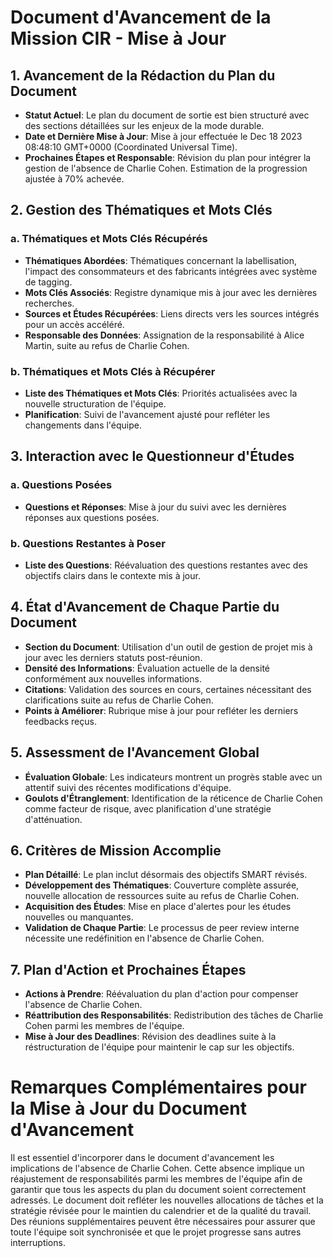# Document d'Avancement de la Mission CIR - Mise à Jour

## 1. Avancement de la Rédaction du Plan du Document
- **Statut Actuel**: Le plan du document de sortie est bien structuré avec des sections détaillées sur les enjeux de la mode durable.
- **Date et Dernière Mise à Jour**: Mise à jour effectuée le Dec 18 2023 08:48:10 GMT+0000 (Coordinated Universal Time).
- **Prochaines Étapes et Responsable**: Révision du plan pour intégrer la gestion de l'absence de Charlie Cohen. Estimation de la progression ajustée à 70% achevée.

## 2. Gestion des Thématiques et Mots Clés
### a. Thématiques et Mots Clés Récupérés
- **Thématiques Abordées**: Thématiques concernant la labellisation, l'impact des consommateurs et des fabricants intégrées avec système de tagging.
- **Mots Clés Associés**: Registre dynamique mis à jour avec les dernières recherches.
- **Sources et Études Récupérées**: Liens directs vers les sources intégrés pour un accès accéléré.
- **Responsable des Données**: Assignation de la responsabilité à Alice Martin, suite au refus de Charlie Cohen.

### b. Thématiques et Mots Clés à Récupérer
- **Liste des Thématiques et Mots Clés**: Priorités actualisées avec la nouvelle structuration de l'équipe.
- **Planification**: Suivi de l'avancement ajusté pour refléter les changements dans l'équipe.

## 3. Interaction avec le Questionneur d'Études
### a. Questions Posées
- **Questions et Réponses**: Mise à jour du suivi avec les dernières réponses aux questions posées.
### b. Questions Restantes à Poser
- **Liste des Questions**: Réévaluation des questions restantes avec des objectifs clairs dans le contexte mis à jour.

## 4. État d'Avancement de Chaque Partie du Document
- **Section du Document**: Utilisation d'un outil de gestion de projet mis à jour avec les derniers statuts post-réunion.
- **Densité des Informations**: Évaluation actuelle de la densité conformément aux nouvelles informations.
- **Citations**: Validation des sources en cours, certaines nécessitant des clarifications suite au refus de Charlie Cohen.
- **Points à Améliorer**: Rubrique mise à jour pour refléter les derniers feedbacks reçus.

## 5. Assessment de l'Avancement Global
- **Évaluation Globale**: Les indicateurs montrent un progrès stable avec un attentif suivi des récentes modifications d'équipe.
- **Goulots d'Étranglement**: Identification de la réticence de Charlie Cohen comme facteur de risque, avec planification d'une stratégie d'atténuation.

## 6. Critères de Mission Accomplie
- **Plan Détaillé**: Le plan inclut désormais des objectifs SMART révisés.
- **Développement des Thématiques**: Couverture complète assurée, nouvelle allocation de ressources suite au refus de Charlie Cohen.
- **Acquisition des Études**: Mise en place d'alertes pour les études nouvelles ou manquantes.
- **Validation de Chaque Partie**: Le processus de peer review interne nécessite une redéfinition en l'absence de Charlie Cohen.

## 7. Plan d'Action et Prochaines Étapes
- **Actions à Prendre**: Réévaluation du plan d'action pour compenser l'absence de Charlie Cohen.
- **Réattribution des Responsabilités**: Redistribution des tâches de Charlie Cohen parmi les membres de l'équipe.
- **Mise à Jour des Deadlines**: Révision des deadlines suite à la réstructuration de l'équipe pour maintenir le cap sur les objectifs.

# Remarques Complémentaires pour la Mise à Jour du Document d'Avancement

Il est essentiel d'incorporer dans le document d'avancement les implications de l'absence de Charlie Cohen. Cette absence implique un réajustement de responsabilités parmi les membres de l'équipe afin de garantir que tous les aspects du plan du document soient correctement adressés. Le document doit refléter les nouvelles allocations de tâches et la stratégie révisée pour le maintien du calendrier et de la qualité du travail. Des réunions supplémentaires peuvent être nécessaires pour assurer que toute l'équipe soit synchronisée et que le projet progresse sans autres interruptions.